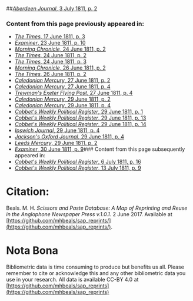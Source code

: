 ##[*Aberdeen Journal*, 3 July 1811, p. 2](https://mhbeals.github.io/sap_html/Aberdeen-Journal/Aberdeen-Journal-3-July-1811-p-2)

### Content from this page previously appeared in:
+ [*The Times*, 17 June 1811, p. 3](https://mhbeals.github.io/sap_html/The-Times/The-Times-17-June-1811-p-3)
+ [*Examiner*, 23 June 1811, p. 10](https://mhbeals.github.io/sap_html/Examiner/Examiner-23-June-1811-p-10)
+ [*Morning Chronicle*, 24 June 1811, p. 2](https://mhbeals.github.io/sap_html/Morning-Chronicle/Morning-Chronicle-24-June-1811-p-2)
+ [*The Times*, 24 June 1811, p. 2](https://mhbeals.github.io/sap_html/The-Times/The-Times-24-June-1811-p-2)
+ [*The Times*, 24 June 1811, p. 3](https://mhbeals.github.io/sap_html/The-Times/The-Times-24-June-1811-p-3)
+ [*Morning Chronicle*, 26 June 1811, p. 2](https://mhbeals.github.io/sap_html/Morning-Chronicle/Morning-Chronicle-26-June-1811-p-2)
+ [*The Times*, 26 June 1811, p. 2](https://mhbeals.github.io/sap_html/The-Times/The-Times-26-June-1811-p-2)
+ [*Caledonian Mercury*, 27 June 1811, p. 2](https://mhbeals.github.io/sap_html/Caledonian-Mercury/Caledonian-Mercury-27-June-1811-p-2)
+ [*Caledonian Mercury*, 27 June 1811, p. 4](https://mhbeals.github.io/sap_html/Caledonian-Mercury/Caledonian-Mercury-27-June-1811-p-4)
+ [*Trewman's Exeter Flying Post*, 27 June 1811, p. 4](https://mhbeals.github.io/sap_html/Trewman's-Exeter-Flying-Post/Trewman's-Exeter-Flying-Post-27-June-1811-p-4)
+ [*Caledonian Mercury*, 29 June 1811, p. 2](https://mhbeals.github.io/sap_html/Caledonian-Mercury/Caledonian-Mercury-29-June-1811-p-2)
+ [*Caledonian Mercury*, 29 June 1811, p. 4](https://mhbeals.github.io/sap_html/Caledonian-Mercury/Caledonian-Mercury-29-June-1811-p-4)
+ [*Cobbet's Weekly Political Register*, 29 June 1811, p. 1](https://mhbeals.github.io/sap_html/Cobbet's-Weekly-Political-Register/Cobbet's-Weekly-Political-Register-29-June-1811-p-1)
+ [*Cobbet's Weekly Political Register*, 29 June 1811, p. 13](https://mhbeals.github.io/sap_html/Cobbet's-Weekly-Political-Register/Cobbet's-Weekly-Political-Register-29-June-1811-p-13)
+ [*Cobbet's Weekly Political Register*, 29 June 1811, p. 14](https://mhbeals.github.io/sap_html/Cobbet's-Weekly-Political-Register/Cobbet's-Weekly-Political-Register-29-June-1811-p-14)
+ [*Ipswich Journal*, 29 June 1811, p. 4](https://mhbeals.github.io/sap_html/Ipswich-Journal/Ipswich-Journal-29-June-1811-p-4)
+ [*Jackson's Oxford Journal*, 29 June 1811, p. 4](https://mhbeals.github.io/sap_html/Jackson's-Oxford-Journal/Jackson's-Oxford-Journal-29-June-1811-p-4)
+ [*Leeds Mercury*, 29 June 1811, p. 2](https://mhbeals.github.io/sap_html/Leeds-Mercury/Leeds-Mercury-29-June-1811-p-2)
+ [*Examiner*, 30 June 1811, p. 9](https://mhbeals.github.io/sap_html/Examiner/Examiner-30-June-1811-p-9)### Content from this page subsequently appeared in:
+ [*Cobbet's Weekly Political Register*, 6 July 1811, p. 16](https://mhbeals.github.io/sap_html/Cobbet's-Weekly-Political-Register/Cobbet's-Weekly-Political-Register-6-July-1811-p-16)
+ [*Cobbet's Weekly Political Register*, 13 July 1811, p. 9](https://mhbeals.github.io/sap_html/Cobbet's-Weekly-Political-Register/Cobbet's-Weekly-Political-Register-13-July-1811-p-9)
                    
# Citation: 

Beals. M. H. *Scissors and Paste Database: A Map of Reprinting and Reuse in the Anglophone Newspaper Press v.1.0.1.* 2 June 2017. Available at [https://github.com/mhbeals/sap_reprints/](https://github.com/mhbeals/sap_reprints/). 
                    
# Nota Bona

Bibliometric data is time consuming to produce but benefits us all. Please remember to cite or acknowledge this and any other bibliometric data you use in your research. All data is available CC-BY 4.0 at [https://github.com/mhbeals/sap_reprints](https://github.com/mhbeals/sap_reprints)